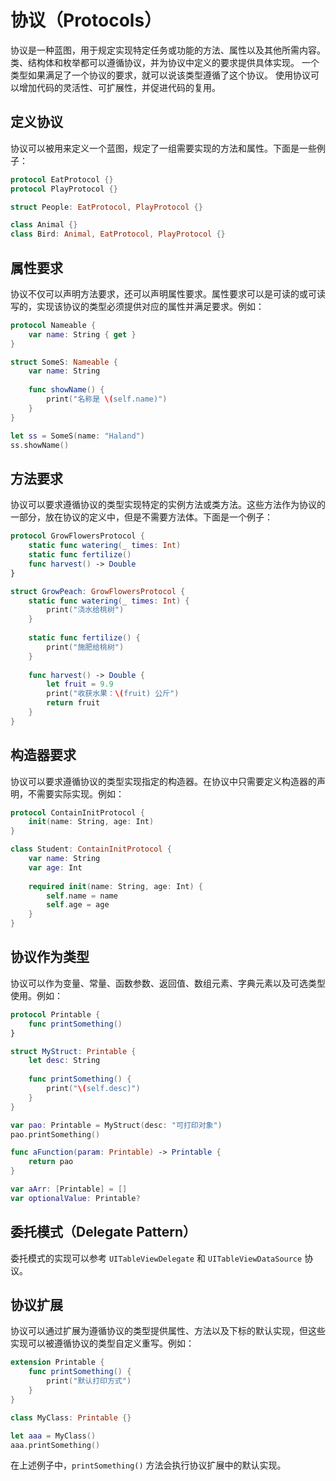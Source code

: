 
# 协议（Protocols）

协议是一种蓝图，用于规定实现特定任务或功能的方法、属性以及其他所需内容。
类、结构体和枚举都可以遵循协议，并为协议中定义的要求提供具体实现。
一个类型如果满足了一个协议的要求，就可以说该类型遵循了这个协议。
使用协议可以增加代码的灵活性、可扩展性，并促进代码的复用。

## 定义协议

协议可以被用来定义一个蓝图，规定了一组需要实现的方法和属性。下面是一些例子：

```swift
protocol EatProtocol {}
protocol PlayProtocol {}

struct People: EatProtocol, PlayProtocol {}

class Animal {}
class Bird: Animal, EatProtocol, PlayProtocol {}
```

## 属性要求

协议不仅可以声明方法要求，还可以声明属性要求。属性要求可以是可读的或可读写的，实现该协议的类型必须提供对应的属性并满足要求。例如：

```swift
protocol Nameable {
    var name: String { get }
}

struct SomeS: Nameable {
    var name: String
    
    func showName() {
        print("名称是 \(self.name)")
    }
}

let ss = SomeS(name: "Haland")
ss.showName()
```

## 方法要求

协议可以要求遵循协议的类型实现特定的实例方法或类方法。这些方法作为协议的一部分，放在协议的定义中，但是不需要方法体。下面是一个例子：

```swift
protocol GrowFlowersProtocol {
    static func watering(_ times: Int)
    static func fertilize()
    func harvest() -> Double
}

struct GrowPeach: GrowFlowersProtocol {
    static func watering(_ times: Int) {
        print("浇水给桃树")
    }
    
    static func fertilize() {
        print("施肥给桃树")
    }
    
    func harvest() -> Double {
        let fruit = 9.9
        print("收获水果：\(fruit) 公斤")
        return fruit
    }
}
```

## 构造器要求

协议可以要求遵循协议的类型实现指定的构造器。在协议中只需要定义构造器的声明，不需要实际实现。例如：

```swift
protocol ContainInitProtocol {
    init(name: String, age: Int)
}

class Student: ContainInitProtocol {
    var name: String
    var age: Int
    
    required init(name: String, age: Int) {
        self.name = name
        self.age = age
    }
}
```

## 协议作为类型

协议可以作为变量、常量、函数参数、返回值、数组元素、字典元素以及可选类型使用。例如：

```swift
protocol Printable {
    func printSomething()
}

struct MyStruct: Printable {
    let desc: String
    
    func printSomething() {
        print("\(self.desc)")
    }
}

var pao: Printable = MyStruct(desc: "可打印对象")
pao.printSomething()

func aFunction(param: Printable) -> Printable {
    return pao
}

var aArr: [Printable] = []
var optionalValue: Printable?
```

## 委托模式（Delegate Pattern）

委托模式的实现可以参考 `UITableViewDelegate` 和 `UITableViewDataSource` 协议。

## 协议扩展

协议可以通过扩展为遵循协议的类型提供属性、方法以及下标的默认实现，但这些实现可以被遵循协议的类型自定义重写。例如：

```swift
extension Printable {
    func printSomething() {
        print("默认打印方式")
    }
}

class MyClass: Printable {}

let aaa = MyClass()
aaa.printSomething()
```

在上述例子中，`printSomething()` 方法会执行协议扩展中的默认实现。
